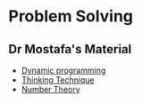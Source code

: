 # Problem Solving

## Dr Mostafa's Material 

  * [Dynamic programming](dp.md)
  * [Thinking Technique](thinking.md)
  * [Number Theory](numbertheory.md)

